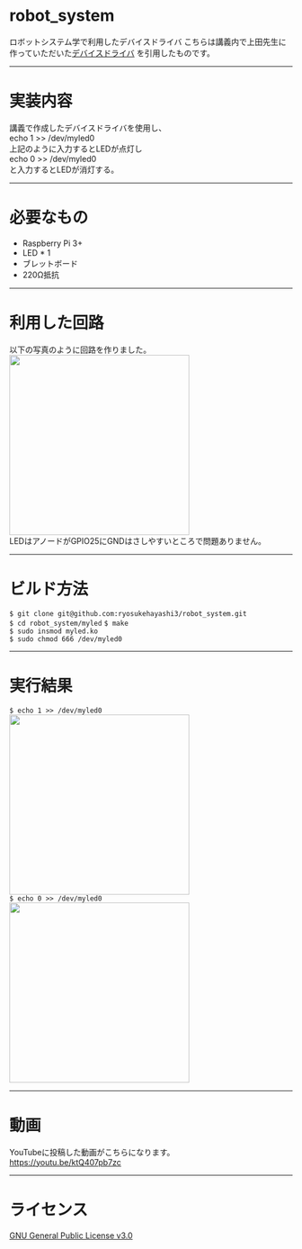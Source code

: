 # robot_system
ロボットシステム学で利用したデバイスドライバ
こちらは講義内で上田先生に作っていただいた[デバイスドライバ](https://github.com/ryuichiueda/robosys_device_drivers/blob/master/myled.c)
を引用したものです。
***
# 実装内容  
講義で作成したデバイスドライバを使用し、  
echo 1 >> /dev/myled0  
上記のように入力するとLEDが点灯し  
echo 0 >> /dev/myled0  
と入力するとLEDが消灯する。  
***
# 必要なもの  
* Raspberry Pi 3+
* LED * 1  
* ブレットボード  
* 220Ω抵抗  
***
# 利用した回路  
以下の写真のように回路を作りました。  
<img src="https://user-images.githubusercontent.com/94128516/146244268-42220ff1-2d94-42e7-85cd-d25c9455e6f1.jpg" width="320">  
LEDはアノードがGPIO25にGNDはさしやすいところで問題ありません。  
***
# ビルド方法  
`$ git clone git@github.com:ryosukehayashi3/robot_system.git`  
`$ cd robot_system/myled`
`$ make`  
`$ sudo insmod myled.ko`  
`$ sudo chmod 666 /dev/myled0`  
***
# 実行結果  
`$ echo 1 >> /dev/myled0`  
<img src="https://user-images.githubusercontent.com/94128516/146244292-9c64f58f-76d6-4c98-9e50-f69da43680f9.jpg" width="320">  
`$ echo 0 >> /dev/myled0`  
<img src="https://user-images.githubusercontent.com/94128516/146244268-42220ff1-2d94-42e7-85cd-d25c9455e6f1.jpg" width="320">  
***
# 動画  
YouTubeに投稿した動画がこちらになります。  
<https://youtu.be/ktQ407pb7zc>
***
# ライセンス  
[GNU General Public License v3.0](https://github.com/ryosukehayashi3/robot_system/blob/main/LICENSE)
